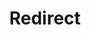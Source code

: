 ﻿---
layout: src/layouts/Redirect.astro
title: Redirect
redirect: https://octopus.com/docs/approvals/servicenow
pubDate:  2023-01-01
navSearch: false
navSitemap: false
navMenu: false
---

